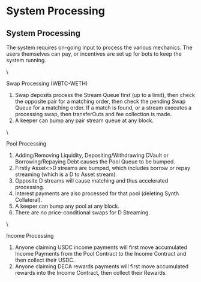 # System Processing

## System Processing

The system requires on-going input to process the various mechanics. The users themselves can pay, or incentives are set up for bots to keep the system running.&#x20;

\


Swap Processing (WBTC-WETH)

1. Swap deposits process the Stream Queue first (up to a limit), then check the opposite pair for a matching order, then check the pending Swap Queue for a matching order. If a match is found, or a stream executes a processing swap, then transferOuts and fee collection is made.&#x20;
2. A keeper can bump any pair stream queue at any block. &#x20;

\


Pool Processing

1. Adding/Removing Liquidity, Depositing/Withdrawing DVault or Borrowing/Repaying Debt causes the Pool Queue to be bumped.&#x20;
2. Firstly Asset<>D streams are bumped, which includes borrow or repay streaming (which is a D to Asset stream).
3. Opposite D streams will cause matching and thus accelerated processing.&#x20;
4. Interest payments are also processed for that pool (deleting Synth Collateral).
5. A keeper can bump any pool at any block.&#x20;
6. There are no price-conditional swaps for D Streaming.&#x20;

\


Income Processing

1. Anyone claiming USDC income payments will first move accumulated Income Payments from the Pool Contract to the Income Contract and then collect their USDC.
2. Anyone claiming DECA rewards payments will first move accumulated rewards into the Income Contract, then collect their Rewards.
